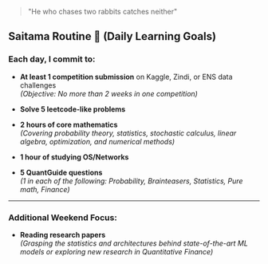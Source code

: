 
> "He who chases two rabbits catches neither"

## **Saitama Routine 🥋** (Daily Learning Goals)

### **Each day, I commit to:**
- **At least 1 competition submission** on Kaggle, Zindi, or ENS data challenges  
  *(Objective: No more than 2 weeks in one competition)*

-  **Solve 5 leetcode-like problems**  

-  **2 hours of core mathematics**  
  *(Covering probability theory, statistics, stochastic calculus, linear algebra, optimization, and numerical methods)*

-  **1 hour of studying OS/Networks**  

-  **5 QuantGuide questions**  
  *(1 in each of the following: Probability, Brainteasers, Statistics, Pure math, Finance)*

---

### **Additional Weekend Focus**:
-  **Reading research papers**  
  *(Grasping the statistics and architectures behind state-of-the-art ML models or exploring new research in Quantitative Finance)*


